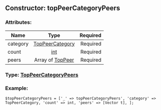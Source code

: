 ## Constructor: topPeerCategoryPeers  

### Attributes:

| Name     |    Type       | Required |
|----------|:-------------:|---------:|
|category|[TopPeerCategory](../types/TopPeerCategory.md) | Required|
|count|[int](../types/int.md) | Required|
|peers|Array of [TopPeer](../types/TopPeer.md) | Required|



### Type: [TopPeerCategoryPeers](../types/TopPeerCategoryPeers.md)


### Example:

```
$topPeerCategoryPeers = ['_' => topPeerCategoryPeers', 'category' => TopPeerCategory, 'count' => int, 'peers' => [Vector t], ];
```